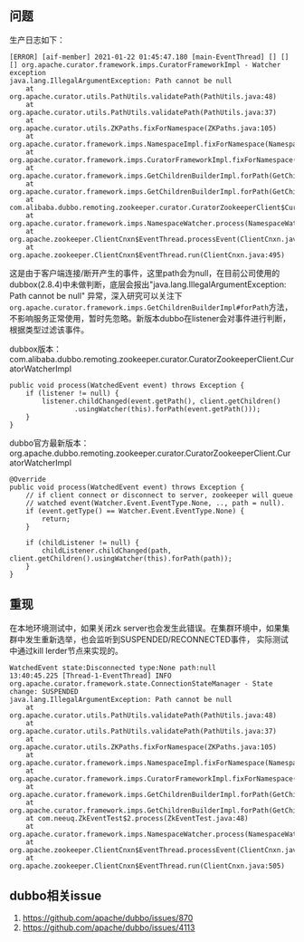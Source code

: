 
## 问题
生产日志如下：
```
[ERROR] [aif-member] 2021-01-22 01:45:47.180 [main-EventThread] [] [] [] org.apache.curator.framework.imps.CuratorFrameworkImpl - Watcher exception
java.lang.IllegalArgumentException: Path cannot be null
	at org.apache.curator.utils.PathUtils.validatePath(PathUtils.java:48)
	at org.apache.curator.utils.PathUtils.validatePath(PathUtils.java:37)
	at org.apache.curator.utils.ZKPaths.fixForNamespace(ZKPaths.java:105)
	at org.apache.curator.framework.imps.NamespaceImpl.fixForNamespace(NamespaceImpl.java:104)
	at org.apache.curator.framework.imps.CuratorFrameworkImpl.fixForNamespace(CuratorFrameworkImpl.java:594)
	at org.apache.curator.framework.imps.GetChildrenBuilderImpl.forPath(GetChildrenBuilderImpl.java:182)
	at org.apache.curator.framework.imps.GetChildrenBuilderImpl.forPath(GetChildrenBuilderImpl.java:38)
	at com.alibaba.dubbo.remoting.zookeeper.curator.CuratorZookeeperClient$CuratorWatcherImpl.process(CuratorZookeeperClient.java:119)
	at org.apache.curator.framework.imps.NamespaceWatcher.process(NamespaceWatcher.java:68)
	at org.apache.zookeeper.ClientCnxn$EventThread.processEvent(ClientCnxn.java:519)
	at org.apache.zookeeper.ClientCnxn$EventThread.run(ClientCnxn.java:495)
```

这是由于客户端连接/断开产生的事件，这里path会为null，在目前公司使用的dubbox(2.8.4)中未做判断，底层会报出"java.lang.IllegalArgumentException: Path cannot be null"
异常，深入研究可以关注下`org.apache.curator.framework.imps.GetChildrenBuilderImpl#forPath`方法，不影响服务正常使用，暂时先忽略。新版本dubbo在listener会对事件进行判断，根据类型过滤该事件。

dubbox版本：com.alibaba.dubbo.remoting.zookeeper.curator.CuratorZookeeperClient.CuratorWatcherImpl
```
public void process(WatchedEvent event) throws Exception {
    if (listener != null) {
        listener.childChanged(event.getPath(), client.getChildren()
                .usingWatcher(this).forPath(event.getPath()));
    }
}
```

dubbo官方最新版本：org.apache.dubbo.remoting.zookeeper.curator.CuratorZookeeperClient.CuratorWatcherImpl
```
@Override
public void process(WatchedEvent event) throws Exception {
    // if client connect or disconnect to server, zookeeper will queue
    // watched event(Watcher.Event.EventType.None, .., path = null).
    if (event.getType() == Watcher.Event.EventType.None) {
        return;
    }

    if (childListener != null) {
        childListener.childChanged(path, client.getChildren().usingWatcher(this).forPath(path));
    }
}
```
## 重现

在本地环境测试中，如果关闭zk server也会发生此错误。在集群环境中，如果集群中发生重新选举，也会监听到SUSPENDED/RECONNECTED事件，
实际测试中通过kill lerder节点来实现的。
```
WatchedEvent state:Disconnected type:None path:null
13:40:45.225 [Thread-1-EventThread] INFO org.apache.curator.framework.state.ConnectionStateManager - State change: SUSPENDED
java.lang.IllegalArgumentException: Path cannot be null
	at org.apache.curator.utils.PathUtils.validatePath(PathUtils.java:48)
	at org.apache.curator.utils.PathUtils.validatePath(PathUtils.java:37)
	at org.apache.curator.utils.ZKPaths.fixForNamespace(ZKPaths.java:105)
	at org.apache.curator.framework.imps.NamespaceImpl.fixForNamespace(NamespaceImpl.java:104)
	at org.apache.curator.framework.imps.CuratorFrameworkImpl.fixForNamespace(CuratorFrameworkImpl.java:594)
	at org.apache.curator.framework.imps.GetChildrenBuilderImpl.forPath(GetChildrenBuilderImpl.java:198)
	at org.apache.curator.framework.imps.GetChildrenBuilderImpl.forPath(GetChildrenBuilderImpl.java:40)
	at com.neeuq.ZkEventTest$2.process(ZkEventTest.java:48)
	at org.apache.curator.framework.imps.NamespaceWatcher.process(NamespaceWatcher.java:62)
	at org.apache.zookeeper.ClientCnxn$EventThread.processEvent(ClientCnxn.java:530)
	at org.apache.zookeeper.ClientCnxn$EventThread.run(ClientCnxn.java:505)
```

## dubbo相关issue
1. https://github.com/apache/dubbo/issues/870
2. https://github.com/apache/dubbo/issues/4113